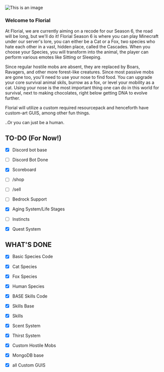 ![This is an image](https://media.discordapp.net/attachments/595326600904572948/1053600440983498772/banner.png)
### Welcome to Florial

At Florial, we are currently aiming on a recode for our Season 6, the road will be long, but we'll do it! Florial Season 6 is where you can play Minecraft under our server's lore, you can either be a Cat or a Fox, two species who hate each other in a vast, hidden place, called the Cascades. When you choose your Species, you will transform into the animal, the player can perform various emotes like Sitting or Sleeping.

Since regular hostile mobs are absent, they are replaced by Boars, Ravagers, and other more forest-like creatures. Since most passive mobs are gone too, you'll need to use your nose to find food. You can upgrade your core survival animal skils, burrow as a fox, or level your mobility as a cat. Using your nose is the most important thing one can do in this world for survival, next to making chocolates, right below getting DNA to evolve further.

Florial will utilize a custom required resourcepack and henceforth have custom-art GUIS, among other fun things.

..Or you can just be a human.

## TO-DO (For Now!)

- [x] Discord bot base
- [ ] Discord Bot Done
- [x] Scoreboard
- [ ] /shop
- [ ] /sell
- [ ] Bedrock Support
- [x] Aging System/Life Stages
- [ ] Instincts
- [x] Quest System


## WHAT'S DONE


- [x] Basic Species Code 
- [x] Cat Species
- [x] Fox Species
- [x] Human Species
- [x] BASE Skills Code
- [x] Skills Base
- [x] Skills
- [x] Scent System
- [x] Thirst System 
- [x] Custom Hostile Mobs 
- [x] MongoDB base 
- [x] all Custom GUIS 



